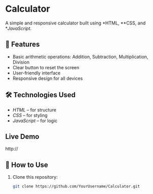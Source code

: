 # Calculator

A simple and responsive calculator built using *HTML, **CSS, and **JavaScript*.

## 📌 Features
- Basic arithmetic operations: Addition, Subtraction, Multiplication, Division
- Clear button to reset the screen
- User-friendly interface
- Responsive design for all devices

## 🛠 Technologies Used
- *HTML* – for structure
- *CSS* – for styling
- *JavaScript* – for logic

## Live Demo
http://


## 🚀 How to Use
1. Clone this repository:
   ```bash
   git clone https://github.com/YourUsername/Calculator.git
